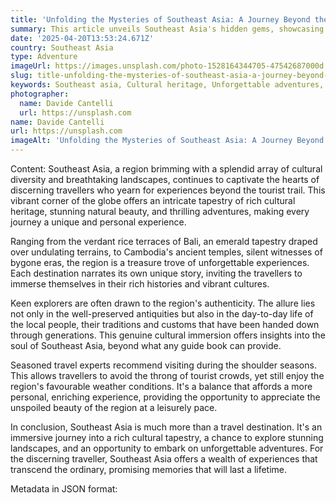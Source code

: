```yaml
---
title: 'Unfolding the Mysteries of Southeast Asia: A Journey Beyond the Ordinary '
summary: This article unveils Southeast Asia's hidden gems, showcasing its rich cultural heritage, stunning landscapes, and unforgettable adventures. It offers insightful travel tips, including the best time to visit to avoid the crowds.
date: '2025-04-20T13:53:24.671Z'
country: Southeast Asia
type: Adventure
imageUrl: https://images.unsplash.com/photo-1528164344705-47542687000d
slug: title-unfolding-the-mysteries-of-southeast-asia-a-journey-beyond-the-ordinary
keywords: Southeast asia, Cultural heritage, Unforgettable adventures, Travel tips, Off the beaten path, International, Worldwide, Global destinations, World travel, Outdoor activities, Adventure sports, Hiking, Trekking, Extreme sports, Travel guide
photographer:
  name: Davide Cantelli
  url: https://unsplash.com
name: Davide Cantelli
url: https://unsplash.com
imageAlt: 'Unfolding the Mysteries of Southeast Asia: A Journey Beyond the Ordinary  - Adventure Guide | Photo by Davide Cantelli'
---
```


Content: Southeast Asia, a region brimming with a splendid array of cultural diversity and breathtaking landscapes, continues to captivate the hearts of discerning travellers who yearn for experiences beyond the tourist trail. This vibrant corner of the globe offers an intricate tapestry of rich cultural heritage, stunning natural beauty, and thrilling adventures, making every journey a unique and personal experience.

Ranging from the verdant rice terraces of Bali, an emerald tapestry draped over undulating terrains, to Cambodia's ancient temples, silent witnesses of bygone eras, the region is a treasure trove of unforgettable experiences. Each destination narrates its own unique story, inviting the travellers to immerse themselves in their rich histories and vibrant cultures.

Keen explorers are often drawn to the region's authenticity. The allure lies not only in the well-preserved antiquities but also in the day-to-day life of the local people, their traditions and customs that have been handed down through generations. This genuine cultural immersion offers insights into the soul of Southeast Asia, beyond what any guide book can provide.

Seasoned travel experts recommend visiting during the shoulder seasons. This allows travellers to avoid the throng of tourist crowds, yet still enjoy the region's favourable weather conditions. It's a balance that affords a more personal, enriching experience, providing the opportunity to appreciate the unspoiled beauty of the region at a leisurely pace.

In conclusion, Southeast Asia is much more than a travel destination. It's an immersive journey into a rich cultural tapestry, a chance to explore stunning landscapes, and an opportunity to embark on unforgettable adventures. For the discerning traveller, Southeast Asia offers a wealth of experiences that transcend the ordinary, promising memories that will last a lifetime.

Metadata in JSON format: